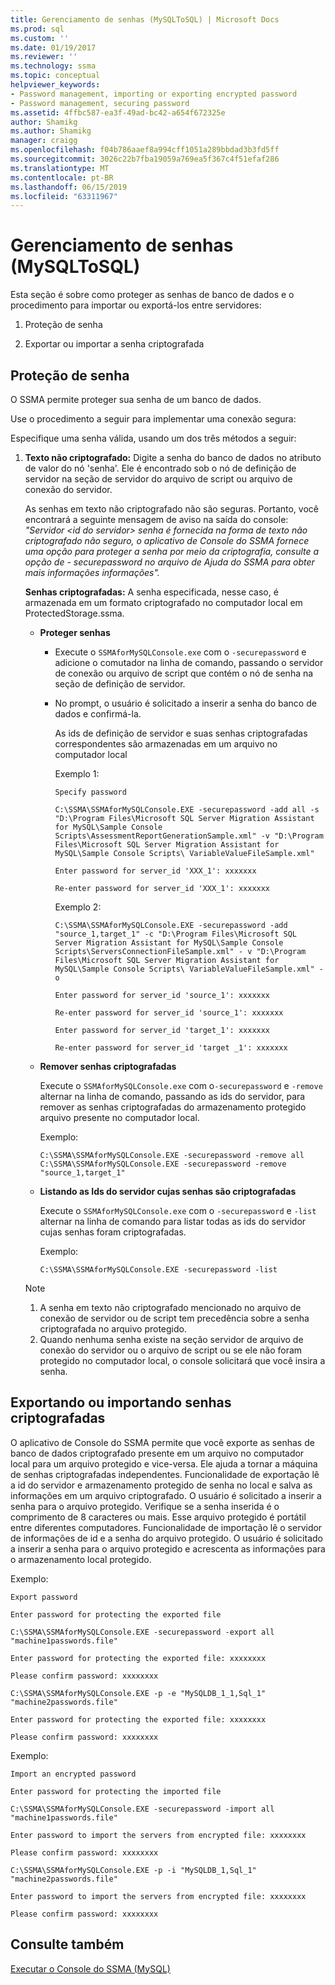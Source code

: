```yaml
---
title: Gerenciamento de senhas (MySQLToSQL) | Microsoft Docs
ms.prod: sql
ms.custom: ''
ms.date: 01/19/2017
ms.reviewer: ''
ms.technology: ssma
ms.topic: conceptual
helpviewer_keywords:
- Password management, importing or exporting encrypted password
- Password management, securing password
ms.assetid: 4ffbc587-ea3f-49ad-bc42-a654f672325e
author: Shamikg
ms.author: Shamikg
manager: craigg
ms.openlocfilehash: f04b786aaef8a994cff1051a289bbdad3b3fd5ff
ms.sourcegitcommit: 3026c22b7fba19059a769ea5f367c4f51efaf286
ms.translationtype: MT
ms.contentlocale: pt-BR
ms.lasthandoff: 06/15/2019
ms.locfileid: "63311967"
---
```

# <a name="managing-passwords-mysqltosql"></a>Gerenciamento de senhas (MySQLToSQL)
Esta seção é sobre como proteger as senhas de banco de dados e o procedimento para importar ou exportá-los entre servidores:  
  
1.  Proteção de senha  
  
2.  Exportar ou importar a senha criptografada  
  
## <a name="securing-password"></a>Proteção de senha  
O SSMA permite proteger sua senha de um banco de dados.  
  
Use o procedimento a seguir para implementar uma conexão segura:  
  
Especifique uma senha válida, usando um dos três métodos a seguir:  
  
1.  **Texto não criptografado:** Digite a senha do banco de dados no atributo de valor do nó 'senha'. Ele é encontrado sob o nó de definição de servidor na seção de servidor do arquivo de script ou arquivo de conexão do servidor.  
  
    As senhas em texto não criptografado não são seguras. Portanto, você encontrará a seguinte mensagem de aviso na saída do console: *"Servidor &lt;id do servidor&gt; senha é fornecida na forma de texto não criptografado não seguro, o aplicativo de Console do SSMA fornece uma opção para proteger a senha por meio da criptografia, consulte a opção de - securepassword no arquivo de Ajuda do SSMA para obter mais informações informações".*  
  
    **Senhas criptografadas:** A senha especificada, nesse caso, é armazenada em um formato criptografado no computador local em ProtectedStorage.ssma.  
  
    -   **Proteger senhas**  
  
        -   Execute o `SSMAforMySQLConsole.exe` com o `-securepassword` e adicione o comutador na linha de comando, passando o servidor de conexão ou arquivo de script que contém o nó de senha na seção de definição de servidor.  
  
        -   No prompt, o usuário é solicitado a inserir a senha do banco de dados e confirmá-la.  
  
            As ids de definição de servidor e suas senhas criptografadas correspondentes são armazenadas em um arquivo no computador local  
            
            Exemplo 1:
            
                Specify password
                
                C:\SSMA\SSMAforMySQLConsole.EXE -securepassword -add all -s "D:\Program Files\Microsoft SQL Server Migration Assistant for MySQL\Sample Console Scripts\AssessmentReportGenerationSample.xml" -v "D:\Program Files\Microsoft SQL Server Migration Assistant for MySQL\Sample Console Scripts\ VariableValueFileSample.xml"
                
                Enter password for server_id 'XXX_1': xxxxxxx
                
                Re-enter password for server_id 'XXX_1': xxxxxxx
            
            Exemplo 2:
            
                C:\SSMA\SSMAforMySQLConsole.EXE -securepassword -add "source_1,target_1" -c "D:\Program Files\Microsoft SQL Server Migration Assistant for MySQL\Sample Console Scripts\ServersConnectionFileSample.xml" - v "D:\Program Files\Microsoft SQL Server Migration Assistant for MySQL\Sample Console Scripts\ VariableValueFileSample.xml" -o
                
                Enter password for server_id 'source_1': xxxxxxx
                
                Re-enter password for server_id 'source_1': xxxxxxx
                
                Enter password for server_id 'target_1': xxxxxxx
                
                Re-enter password for server_id 'target _1': xxxxxxx
            
    -   **Remover senhas criptografadas**  
  
        Execute o `SSMAforMySQLConsole.exe` com o`-securepassword` e `-remove` alternar na linha de comando, passando as ids do servidor, para remover as senhas criptografadas do armazenamento protegido arquivo presente no computador local.  
  
        Exemplo:  

            C:\SSMA\SSMAforMySQLConsole.EXE -securepassword -remove all
            C:\SSMA\SSMAforMySQLConsole.EXE -securepassword -remove "source_1,target_1"  
  
    -   **Listando as Ids do servidor cujas senhas são criptografadas**  
  
        Execute o `SSMAforMySQLConsole.exe` com o `-securepassword` e `-list` alternar na linha de comando para listar todas as ids do servidor cujas senhas foram criptografadas.  
  
        Exemplo:  
        
            C:\SSMA\SSMAforMySQLConsole.EXE -securepassword -list  
  
    > [!NOTE]  
    > 1.  A senha em texto não criptografado mencionado no arquivo de conexão de servidor ou de script tem precedência sobre a senha criptografada no arquivo protegido.  
    > 2.  Quando nenhuma senha existe na seção servidor de arquivo de conexão do servidor ou o arquivo de script ou se ele não foram protegido no computador local, o console solicitará que você insira a senha.  
  
## <a name="exporting-or-importing-encrypted-passwords"></a>Exportando ou importando senhas criptografadas  
O aplicativo de Console do SSMA permite que você exporte as senhas de banco de dados criptografado presente em um arquivo no computador local para um arquivo protegido e vice-versa. Ele ajuda a tornar a máquina de senhas criptografadas independentes. Funcionalidade de exportação lê a id do servidor e armazenamento protegido de senha no local e salva as informações em um arquivo criptografado. O usuário é solicitado a inserir a senha para o arquivo protegido. Verifique se a senha inserida é o comprimento de 8 caracteres ou mais. Esse arquivo protegido é portátil entre diferentes computadores. Funcionalidade de importação lê o servidor de informações de id e a senha do arquivo protegido. O usuário é solicitado a inserir a senha para o arquivo protegido e acrescenta as informações para o armazenamento local protegido.  
  
Exemplo:  

    Export password
    
    Enter password for protecting the exported file
    
    C:\SSMA\SSMAforMySQLConsole.EXE -securepassword -export all "machine1passwords.file"
    
    Enter password for protecting the exported file: xxxxxxxx
    
    Please confirm password: xxxxxxxx
    
    C:\SSMA\SSMAforMySQLConsole.EXE -p -e "MySQLDB_1_1,Sql_1" "machine2passwords.file"
    
    Enter password for protecting the exported file: xxxxxxxx
    
    Please confirm password: xxxxxxxx  
  
Exemplo:  

    Import an encrypted password
    
    Enter password for protecting the imported file
    
    C:\SSMA\SSMAforMySQLConsole.EXE -securepassword -import all "machine1passwords.file"
    
    Enter password to import the servers from encrypted file: xxxxxxxx
    
    Please confirm password: xxxxxxxx
    
    C:\SSMA\SSMAforMySQLConsole.EXE -p -i "MySQLDB_1,Sql_1" "machine2passwords.file"
    
    Enter password to import the servers from encrypted file: xxxxxxxx
    
    Please confirm password: xxxxxxxx  
  
## <a name="see-also"></a>Consulte também  
[Executar o Console do SSMA (MySQL)](https://msdn.microsoft.com/e3e9f7e4-0619-4861-a202-3d5d39953b26)  
  

